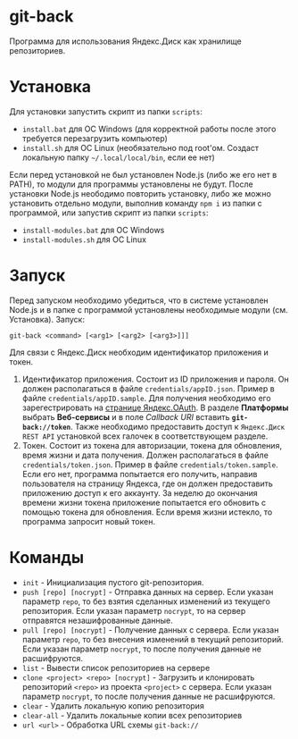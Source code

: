 # git-back
Программа для использования Яндекс.Диск как хранилище репозиториев.

# Установка
Для установки запустить скрипт из папки `scripts`:
- `install.bat` для ОС Windows (для корректной работы после этого требуется перезагрузить компьютер)
- `install.sh` для ОС Linux (необязательно под root'ом. Создаст локальную папку `~/.local/local/bin`, если ее нет)

Если перед установкой не был установлен Node.js (либо же его нет в PATH), то модули для программы установлены не будут. После установки Node.js неободимо повторить установку, либо же можно установить отдельно модули, выполнив команду `npm i` из папки с программой, или запустив скрипт из папки `scripts`:
- `install-modules.bat` для ОС Windows
- `install-modules.sh` для ОС Linux

# Запуск
Перед запуском необходимо убедиться, что в системе установлен Node.js и в папке с программой установлены необходимые модули (см. Установка). Запуск:
```
git-back <command> [<arg1> [<arg2> [<arg3>]]]
```
Для связи с Яндекс.Диск необходим идентификатор приложения и токен. 
1. Идентификатор приложения. Состоит из ID приложения и пароля. Он должен располагаться в файле `credentials/appID.json`. Пример в файле `credentials/appID.sample`. Для получения необходимо его зарегестрировать на [странице Яндекс.OAuth](https://oauth.yandex.ru/). В разделе __Платформы__ выбрать __Веб-сервисы__ и в поле *Callback URI* вставить __`git-back://token`__. Также необходимо предоставить доступ к `Яндекс.Диск REST API` установкой всех галочек в соответствующем разделе.
2. Токен. Состоит из токена для авторизации, токена для обновления, время жизни и дата получения. Должен располагаться в файле `credentials/token.json`. Пример в файле `credentials/token.sample`. Если его нет, программа попытается его получить, направив пользователя на страницу Яндекса, где он должен предоставить приложению доступ к его аккаунту. За неделю до окончания времени жизни токена приложение попытается его обновить с помощью токена для обновления. Если время жизни истекло, то программа запросит новый токен.

# Команды
- `init` - Инициализация пустого git-репозитория.
- `push [repo] [nocrypt]` - Отправка данных на сервер. Если указан параметр `repo`, то без взятия сделанных изменений из текущего репозитория. Если указан параметр `nocrypt`, то на сервер отправятся незашифрованные данные.
- `pull [repo] [nocrypt]` - Получение данных с сервера. Если указан параметр `repo`, то без внесения изменений в текущий репозиторий. Если указан параметр `nocrypt`, то после получения данные не расшифруются.
- `list` - Вывести список репозиториев на сервере
- `clone <project> <repo> [nocrypt]` - Загрузить и клонировать репозиторий `<repo>` из проекта `<project>` с сервера. Если указан параметр `nocrypt`, то после получения данные не расшифруются.
- `clear` - Удалить локальную копию репозитория
- `clear-all` - Удалить локальные копии всех репозиториев
- `url <url>` - Обработка URL схемы `git-back://`